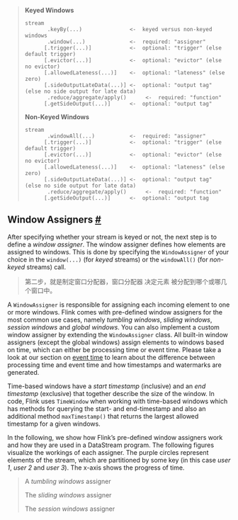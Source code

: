 > **Keyed Windows**
>
> ```
> stream
>        .keyBy(...)               <-  keyed versus non-keyed windows
>        .window(...)              <-  required: "assigner"
>       [.trigger(...)]            <-  optional: "trigger" (else default trigger)
>       [.evictor(...)]            <-  optional: "evictor" (else no evictor)
>       [.allowedLateness(...)]    <-  optional: "lateness" (else zero)
>       [.sideOutputLateData(...)] <-  optional: "output tag" (else no side output for late data)
>        .reduce/aggregate/apply()      <-  required: "function"
>       [.getSideOutput(...)]      <-  optional: "output tag"
> ```
>
> **Non-Keyed Windows**
>
> ```
> stream
>        .windowAll(...)           <-  required: "assigner"
>       [.trigger(...)]            <-  optional: "trigger" (else default trigger)
>       [.evictor(...)]            <-  optional: "evictor" (else no evictor)
>       [.allowedLateness(...)]    <-  optional: "lateness" (else zero)
>       [.sideOutputLateData(...)] <-  optional: "output tag" (else no side output for late data)
>        .reduce/aggregate/apply()      <-  required: "function"
>       [.getSideOutput(...)]      <-  optional: "output tag
> ```



## Window Assigners [#](https://nightlies.apache.org/flink/flink-docs-release-1.14/zh/docs/dev/datastream/operators/windows/#window-assigners)

After specifying whether your stream is keyed or not, the next step is to define a *window assigner*. The window assigner defines how elements are assigned to windows. This is done by specifying the `WindowAssigner` of your choice in the `window(...)` (for *keyed* streams) or the `windowAll()` (for *non-keyed* streams) call.

> 第二步，就是制定窗口分配器，窗口分配器 决定元素 被分配到哪个或哪几个窗口中。

A `WindowAssigner` is responsible for assigning each incoming element to one or more windows. Flink comes with pre-defined window assigners for the most common use cases, namely *tumbling windows*, *sliding windows*, *session windows* and *global windows*. You can also implement a custom window assigner by extending the `WindowAssigner` class. All built-in window assigners (except the global windows) assign elements to windows based on time, which can either be processing time or event time. Please take a look at our section on [event time](https://nightlies.apache.org/flink/flink-docs-release-1.14/zh/docs/concepts/time/) to learn about the difference between processing time and event time and how timestamps and watermarks are generated.

Time-based windows have a *start timestamp* (inclusive) and an *end timestamp* (exclusive) that together describe the size of the window. In code, Flink uses `TimeWindow` when working with time-based windows which has methods for querying the start- and end-timestamp and also an additional method `maxTimestamp()` that returns the largest allowed timestamp for a given windows.

In the following, we show how Flink’s pre-defined window assigners work and how they are used in a DataStream program. The following figures visualize the workings of each assigner. The purple circles represent elements of the stream, which are partitioned by some key (in this case *user 1*, *user 2* and *user 3*). The x-axis shows the progress of time.



> A *tumbling windows* assigner
>
> The *sliding windows* assigner 
>
> The *session windows* assigner 